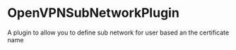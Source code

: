 OpenVPNSubNetworkPlugin
=======================

A plugin to allow you to define sub network for user based an the certificate name
